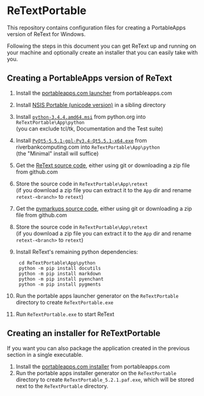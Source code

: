 ReTextPortable
==============
This repository contains configuration files for creating a PortableApps
version of ReText for Windows.

Following the steps in this document you can get ReText up and running
on your machine and optionally create an installer that you can easily
take with you.

Creating a PortableApps version of ReText
-----------------------------------------

1. Install the [portableapps.com launcher][1] from portableapps.com
2. Install [NSIS Portable (unicode version)][2] in a sibling directory
3. Install [`python-3.4.4.amd64.msi`][3] from python.org into `ReTextPortable\App\python`  
   (you can exclude tcl/tk, Documentation and the Test suite)
4. Install [`PyQt5-5.5.1-gpl-Py3.4-Qt5.5.1-x64.exe`][4] from riverbankcomputing.com
   into `ReTextPortable\App\python`  
   (the "Minimal" install will suffice)
5. Get the [ReText source code][5], either using git or downloading a zip file from github.com
6. Store the source code in `ReTextPortable\App\retext`  
   (if you download a zip file you can extract it to the `App` dir and rename `retext-<branch>` to `retext`)
7. Get the [pymarkups source code][6], either using git or downloading a zip file from github.com
8. Store the source code in `ReTextPortable\App\retext`  
   (if you download a zip file you can extract it to the `App` dir and rename `retext-<branch>` to `retext`)
9. Install ReText's remaining python dependencies:

        cd ReTextPortable\App\python
        python -m pip install docutils
        python -m pip install markdown
        python -m pip install pyenchant
        python -m pip install pygments

10. Run the portable apps launcher generator on the `ReTextPortable` directory to create `ReTextPortable.exe`
11. Run `ReTextPortable.exe` to start ReText


[1]: http://portableapps.com/apps/development/portableapps.com_launcher
[2]: http://portableapps.com/apps/development/nsis_portable
[3]: https://www.python.org/downloads/windows/
[4]: https://www.riverbankcomputing.com/software/pyqt/download5
[5]: https://github.com/retext-project/retext
[6]: https://github.com/retext-project/pymarkups


Creating an installer for ReTextPortable
----------------------------------------

If you want you can also package the application created in the previous section in a single executable.

1. Install the [portableapps.com installer][7] from portableapps.com
2. Run the portable apps installer generator on the `ReTextPortable` directory
   to create `ReTextPortable_5.2.1.paf.exe`, which will be stored next to the
   `ReTextPortable` directory.

[7]: http://portableapps.com/apps/development/portableapps.com_installer
